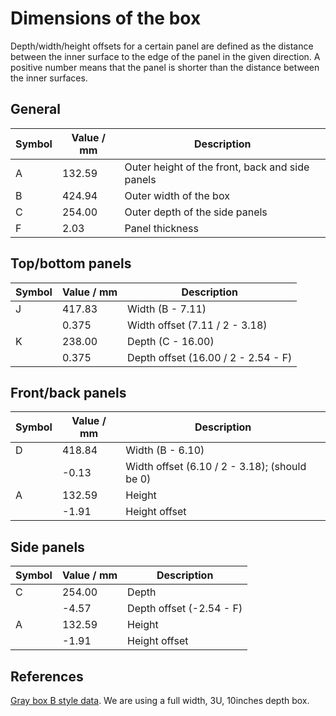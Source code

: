 # Dimensions of the box

Depth/width/height offsets for a certain panel are defined as the distance
between the inner surface to the edge of the panel in the given direction.
A positive number means that the panel is shorter than the distance between
the inner surfaces.

## General

|Symbol|Value / mm|Description|
|------|----------|-----------|
|     A|    132.59|Outer height of the front, back and side panels|
|     B|    424.94|Outer width of the box|
|     C|    254.00|Outer depth of the side panels|
|     F|      2.03|Panel thickness|

## Top/bottom panels

|Symbol|Value / mm|Description|
|------|----------|-----------|
|     J|    417.83|Width (B - 7.11)|
|      |     0.375|Width offset (7.11 / 2 - 3.18)|
|     K|    238.00|Depth (C - 16.00)|
|      |     0.375|Depth offset (16.00 / 2 - 2.54 - F)|

## Front/back panels

|Symbol|Value / mm|Description|
|------|----------|-----------|
|     D|    418.84|Width (B - 6.10)|
|      |     -0.13|Width offset (6.10 / 2 - 3.18); (should be 0)|
|     A|    132.59|Height|
|      |     -1.91|Height offset|

## Side panels

|Symbol|Value / mm|Description|
|------|----------|-----------|
|     C|    254.00|Depth|
|      |     -4.57|Depth offset (-2.54 - F)|
|     A|    132.59|Height|
|      |     -1.91|Height offset|

## References

[Gray box B style data](img/graybox_b_techdata.pdf).
We are using a full width, 3U, 10inches depth box.

